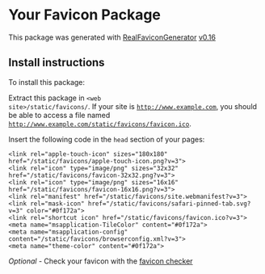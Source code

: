 # Your Favicon Package

This package was generated with [RealFaviconGenerator](https://realfavicongenerator.net/) [v0.16](https://realfavicongenerator.net/change_log#v0.16)

## Install instructions

To install this package:

Extract this package in <code>&lt;web site&gt;/static/favicons/</code>. If your site is <code>http://www.example.com</code>, you should be able to access a file named <code>http://www.example.com/static/favicons/favicon.ico</code>.

Insert the following code in the `head` section of your pages:

    <link rel="apple-touch-icon" sizes="180x180" href="/static/favicons/apple-touch-icon.png?v=3">
    <link rel="icon" type="image/png" sizes="32x32" href="/static/favicons/favicon-32x32.png?v=3">
    <link rel="icon" type="image/png" sizes="16x16" href="/static/favicons/favicon-16x16.png?v=3">
    <link rel="manifest" href="/static/favicons/site.webmanifest?v=3">
    <link rel="mask-icon" href="/static/favicons/safari-pinned-tab.svg?v=3" color="#0f172a">
    <link rel="shortcut icon" href="/static/favicons/favicon.ico?v=3">
    <meta name="msapplication-TileColor" content="#0f172a">
    <meta name="msapplication-config" content="/static/favicons/browserconfig.xml?v=3">
    <meta name="theme-color" content="#0f172a">

*Optional* - Check your favicon with the [favicon checker](https://realfavicongenerator.net/favicon_checker)